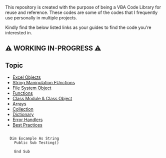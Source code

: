 This repository is created with the purpose of being a VBA Code Library for reuse and reference. 
These codes are some of the codes that I frequently use personally in multiple projects. 

Kindly find the below listed links as your guides to find the code you're interested in. 

## ⚠ WORKING IN-PROGRESS ⚠

## Topic
- [Excel Objects](https://github.com/amirmirmirdan/Excel-VBA/edit/main/README.md#excel-application)
- [String Manipulation FUnctions]()
- [File System Object]()
- [Functions]()
- [Class Module & Class Object]()
- [Arrays]()
- [Collection]()
- [Dictionary]()
- [Error Handlers]()
- [Best Practices](Best_Practices.md)

```vba

  Dim Excample As String
    Public Sub Testing()

    End Sub

```
